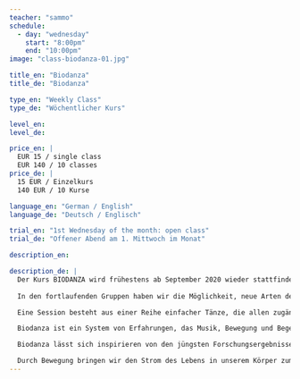 ```yaml
---
teacher: "sammo"
schedule:
  - day: "wednesday"
    start: "8:00pm"
    end: "10:00pm"
image: "class-biodanza-01.jpg"

title_en: "Biodanza"
title_de: "Biodanza"

type_en: "Weekly Class"
type_de: "Wöchentlicher Kurs"

level_en:
level_de:

price_en: |
  EUR 15 / single class  
  EUR 140 / 10 classes
price_de: |
  15 EUR / Einzelkurs  
  140 EUR / 10 Kurse

language_en: "German / English"
language_de: "Deutsch / Englisch"

trial_en: "1st Wednesday of the month: open class"
trial_de: "Offener Abend am 1. Mittwoch im Monat"

description_en:

description_de: |
  Der Kurs BIODANZA wird frühestens ab September 2020 wieder stattfinden.  
  
  In den fortlaufenden Gruppen haben wir die Möglichkeit, neue Arten der Bewegung und der subtilen Kommunikation zu üben. Sie erleichtern es Dir, Deine Sensibilität, Zärtlichkeit und den Mut, über Deine Rollen hinaus, einfach Du selbst zu sein, frei und spontan auszudrücken und so zum Genuss des menschlicheren Lebens zurückzufinden.

  Eine Session besteht aus einer Reihe einfacher Tänze, die allen zugänglich sind. Das Wichtige dabei ist die Lust an der Bewegung! Es ist nicht notwendig „tanzen zu können”.

  Biodanza ist ein System von Erfahrungen, das Musik, Bewegung und Begegnungsübungen miteinander kombiniert, um menschliche Potentiale der Vitalität, der Affektivität, Der Kreativität, der Sexualität und der Transzendenz zu entwickeln.

  Biodanza lässt sich inspirieren von den jüngsten Forschungsergebnissen der Neurowissenschaft und der Humanwissenschaften und bietet einen kontinuierlichen Anreiz für freudvolle Bewegung, für die Aufnahme von Beziehungen zu anderen, für den Mut, sich auszudrücken, für die Wahrnehmung des eigenen natürlichen Rhythmus, dafür, das Lebens zu fühlen statt es nur zu denken, für ein Selbstwertgefühl und das Bewusstsein für die eigene Identität.

  Durch Bewegung bringen wir den Strom des Lebens in unserem Körper zum fließen und gestalten im Tanz unseren eigenen Ausdruck von Kraft, Lebendigkeit und Liebe.
---
```

